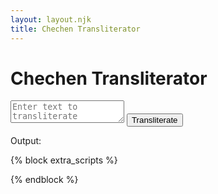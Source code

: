 ```yaml
---
layout: layout.njk
title: Chechen Transliterator
---
```


<h1>Chechen Transliterator</h1>
<textarea id="transliteration-input" placeholder="Enter text to transliterate" class="form-control my-3"></textarea>
<button id="transliterate-button" class="btn btn-primary">Transliterate</button>
<p class="mt-3">Output: <span id="transliteration-output" class="font-weight-bold"></span></p>

{% block extra_scripts %}

<script src="/assets/repositories/chechen-transliterator/main.js"></script>

{% endblock %}
